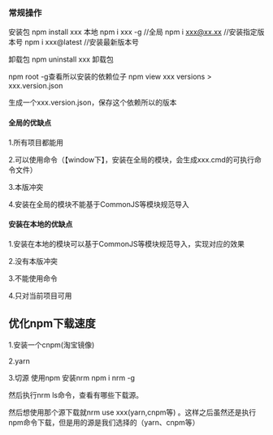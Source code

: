 ### 常规操作
安装包
npm install xxx 本地
npm i xxx -g  //全局
npm i xxx@xx.xx //安装指定版本号
npm i xxx@latest //安装最新版本号

卸载包
npm uninstall xxx 卸载包

npm root -g查看所以安装的依赖位子
npm view xxx versions > xxx.version.json

生成一个xxx.version.json，保存这个依赖所以的版本


#### 全局的优缺点

1.所有项目都能用

2.可以使用命令（【window下】，安装在全局的模块，会生成xxx.cmd的可执行命令文件）

3.本版冲突

4.安装在全局的模块不能基于CommonJS等模块规范导入

#### 安装在本地的优缺点
1.安装在本地的模块可以基于CommonJS等模块规范导入，实现对应的效果

2.没有本版冲突

3.不能使用命令

4.只对当前项目可用

## 优化npm下载速度

1.安装一个cnpm(淘宝镜像)

2.yarn


3.切源
使用npm 安装nrm  npm i nrm -g

然后执行nrm ls命令，查看有哪些下载源。

然后想使用那个源下载就nrm use xxx(yarn,cnpm等) 。这样之后虽然还是执行npm命令下载，但是用的源是我们选择的（yarn、cnpm等）

